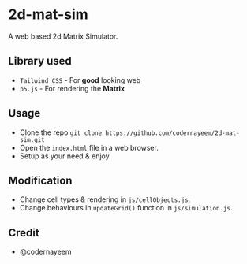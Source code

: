 # 2d-mat-sim
A web based 2d Matrix Simulator.

## Library used
- `Tailwind CSS` - For **good** looking web
- `p5.js` - For rendering the **Matrix**


## Usage
- Clone the repo `git clone https://github.com/codernayeem/2d-mat-sim.git`
- Open the `index.html` file in a web browser.
- Setup as your need & enjoy.

## Modification
- Change cell types & rendering in `js/cellObjects.js`.
- Change behaviours in `updateGrid()` function in `js/simulation.js`.

## Credit
- @codernayeem